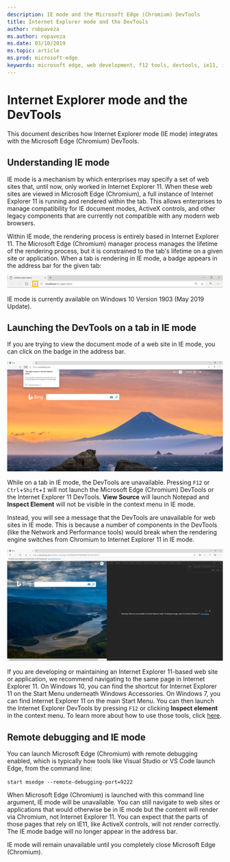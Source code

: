 ```yaml
---
description: IE mode and the Microsoft Edge (Chromium) DevTools
title: Internet Explorer mode and the DevTools
author: robpaveza
ms.author: ropaveza
ms.date: 03/10/2019
ms.topic: article
ms.prod: microsoft-edge
keywords: microsoft edge, web development, f12 tools, devtools, ie11, internet explorer 11, ie mode
---
```


# Internet Explorer mode and the DevTools

This document describes how Internet Explorer mode (IE mode) integrates with the Microsoft Edge (Chromium) DevTools.

## Understanding IE mode

IE mode is a mechanism by which enterprises may specify a set of web sites that, until now, only worked in Internet Explorer 11. When these web sites are viewed in Microsoft Edge (Chromium), a full instance of Internet Explorer 11 is running and rendered within the tab. This allows enterprises to manage compatibility for IE document modes, ActiveX controls, and other legacy components that are currently not compatible with any modern web browsers.

Within IE mode, the rendering process is entirely based in Internet Explorer 11. The Microsoft Edge (Chromium) manager process manages the lifetime of the rendering process, but it is constrained to the tab's lifetime on a given site or application. When a tab is rendering in IE mode, a badge appears in the address bar for the given tab:

![IE mode badge in the address bar](./media/ie-mode-badge.png)

IE mode is currently available on Windows 10 Version 1903 (May 2019 Update).

## Launching the DevTools on a tab in IE mode

If you are trying to view the document mode of a web site in IE mode, you can click on the badge in the address bar.

<!-- TODO: Paul Gildea, add screenshot of document mode via IE mode badge -->
![View document mode via IE mode badge](./media/ie-mode-badge-doc-mode.png)

While on a tab in IE mode, the DevTools are unavailable. Pressing `F12` or `Ctrl`+`Shift`+`I` will not launch the Microsoft Edge (Chromium) DevTools or the Internet Explorer 11 DevTools. **View Source** will launch Notepad and **Inspect Element** will not be visible in the context menu in IE mode.

Instead, you will see a message that the DevTools are unavailable for web sites in IE mode. This is because a number of components in the DevTools (like the Network and Performance tools) would break when the rendering engine switches from Chromium to Internet Explorer 11 in IE mode.

<!-- TODO: Paul Gildea, add screenshot of message that appears to user when launching DevTools on tab in IE mode -->
![DevTools launched in IE mode](./media/ie-mode-devtools.png)

If you are developing or maintaining an Internet Explorer 11-based web site or application, we recommend navigating to the same page in Internet Explorer 11. On Windows 10, you can find the shortcut for Internet Explorer 11 on the Start Menu underneath Windows Accessories. On Windows 7, you can find Internet Explorer 11 on the main Start Menu. You can then launch the Internet Explorer DevTools by pressing `F12` or clicking **Inspect element** in the context menu. To learn more about how to use those tools, click [here](https://docs.microsoft.com/en-us/previous-versions/windows/internet-explorer/ie-developer/samples/bg182326(v%3dvs.85)).

## Remote debugging and IE mode

You can launch Microsoft Edge (Chromium) with remote debugging enabled, which is typically how tools like Visual Studio or VS Code launch Edge, from the command line:

`start msedge --remote-debugging-port=9222`

When Microsoft Edge (Chromium) is launched with this command line argument, IE mode will be unavailable. You can still navigate to web sites or applications that would otherwise be in IE mode but the content will render via Chromium, not Internet Explorer 11. You can expect that the parts of those pages that rely on IE11, like ActiveX controls, will not render correctly. The IE mode badge will no longer appear in the address bar.

IE mode will remain unavailable until you completely close Microsoft Edge (Chromium).